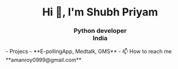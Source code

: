 <h1 align="center">Hi 👋, I'm Shubh Priyam</h1>
<h3 align="center">Python developer<br>India</h3>
- Projecs - **E-pollingApp, Medtalk, GMS**
- 📫 How to reach me **amanroy0999@gmail.com**

